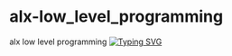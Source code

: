 # alx-low_level_programming
alx low level programming
[![Typing SVG](https://readme-typing-svg.demolab.com/?lines=Welcome+to+ALX+low+level+programming)](https://git.io/typing-svg)

